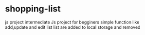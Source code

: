 # shopping-list
js project
intermediate Js project for begginers 
simple function like add,update and edit list 
list are added to local storage and removed
